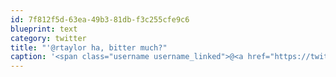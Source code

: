 ```yaml
---
id: 7f812f5d-63ea-49b3-81db-f3c255cfe9c6
blueprint: text
category: twitter
title: "'@rtaylor ha, bitter much?"
caption: '<span class="username username_linked">@<a href="https://twitter.com/rtaylor" title="Elon Musk">rtaylor</a></span> ha, bitter much?'
---
```

